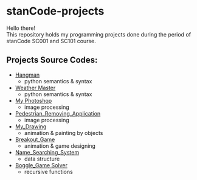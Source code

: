 # stanCode-projects
Hello there!\
This repository holds my programming projects done during the period of stanCode SC001 and SC101 course.



## Projects Source Codes:
* [Hangman](https://github.com/josephtl/stanCode-projects/tree/main/hangman_game)
  * python semantics & syntax
* [Weather Master](https://github.com/josephtl/stanCode-projects/tree/main/weather_master)
  * python semantics & syntax
* [My Photoshop](https://github.com/josephtl/stanCode-projects/tree/main/my_photoshop)
  * image processing
* [Pedestrian_Removing_Application](https://github.com/josephtl/stanCode-projects/tree/main/pedestrian_removing_application)
  * image processing
* [My_Drawing](https://github.com/josephtl/stanCode-projects/tree/main/my_drawing)
  * animation & painting by objects
* [Breakout_Game](https://github.com/josephtl/stanCode-projects/tree/main/breakout_game)
  * animation & game designing
* [Name_Searching_System](https://github.com/josephtl/stanCode-projects/tree/main/name_searching_system)
  * data structure
* [Boggle_Game Solver](https://github.com/josephtl/stanCode-projects/tree/main/boggle_game_solver)
  * recursive functions
